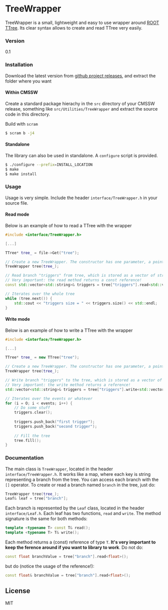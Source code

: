 # TreeWrapper

TreeWrapper is a small, lightweight and easy to use wrapper around [ROOT TTree](https://root.cern.ch/root/html/TTree.html). Its clear syntax allows to create and read TTree very easily.
### Version
0.1

### Installation

Download the latest version from [github project releases](https://github.com/blinkseb/TreeWrapper/releases), and extract the folder where you want

#### Within CMSSW

Create a standard package hierachy in the `src` directory of your CMSSW release, something like `src/Utilities/TreeWrapper` and extract the source code in this directory.

Build with `scram`

```sh
$ scram b -j4
```
#### Standalone

The library can also be used in standalone. A `configure` script is provided.

```sh
$ ./configure --prefix=INSTALL_LOCATION
$ make
$ make install
```

### Usage

Usage is very simple. Include the header `interface/TreeWrapper.h` in your source file.

#### Read mode

Below is an example of how to read a TTree with the wrapper

```C++
#include <interface/TreeWrapper.h>

[...]

TTree* tree_ = file->Get("tree");

// Create a new TreeWrapper. The constructor has one parameter, a pointer to a TTree to wrap
TreeWrapper tree(tree_);

// Read branch "triggers" from tree, which is stored as a vector of string
// Very important: the read method returns a const reference!
const std::vector<std::string>& triggers = tree["triggers"].read<std::vector<std::string>>();

// Iterates over the whole tree
while (tree.next()) {
    std::cout << "triggers size = " << triggers.size() << std::endl;
}
```

#### Write mode

Below is an example of how to write a TTree with the wrapper

```C++
#include <interface/TreeWrapper.h>

[...]

TTree* tree_ = new TTree("tree");

// Create a new TreeWrapper. The constructor has one parameter, a pointer to a TTree to wrap
TreeWrapper tree(tree_);

// Write branch "triggers" to the tree, which is stored as a vector of string
// Very important: the write method returns a reference!
std::vector<std::string>& triggers = tree["triggers"].write<std::vector<std::string>>();

// Iterates over the events or whatever
for (i = O; i < events; i++) {
    // Do some stuff
    triggers.clear();
    
    triggers.push_back("first trigger");
    triggers.push_back("second trigger");
    
    // Fill the tree
    tree.fill();
}
```
### Documentation

The main class is `TreeWrapper`, located in the header `interface/TreeWrapper.h`. It works like a map, where each key is string representing a branch from the tree. You can access each branch with the `[]` operator. To create or read a branch named `branch` in the tree, just do:

```C++
TreeWrapper tree(tree_);
Leaf& leaf = tree["branch"];
```

Each branch is represented by the `Leaf` class, located in the header `interface/Leaf.h`. Each leaf has two functions, `read` and `write`. The method signature is the same for both methods:

```C++
template <typename T> const T& read();
template <typename T> T& write();
```

Each method returns a (const) reference of type `T`. **It's very important to keep the ference around if you want to library to work**. Do not do:

```C++
const float branchValue = tree["branch"].read<float>();
```

but do (notice the usage of the reference!):
```C++
const float& branchValue = tree["branch"].read<float>();
```

License
----

MIT
